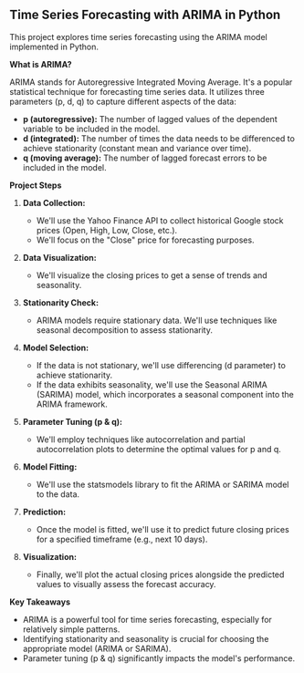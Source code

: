 ## Time Series Forecasting with ARIMA in Python

This project explores time series forecasting using the ARIMA model implemented in Python. 

**What is ARIMA?**

ARIMA stands for Autoregressive Integrated Moving Average. It's a popular statistical technique for forecasting time series data. It utilizes three parameters (p, d, q) to capture different aspects of the data:

* **p (autoregressive):** The number of lagged values of the dependent variable to be included in the model.
* **d (integrated):** The number of times the data needs to be differenced to achieve stationarity (constant mean and variance over time).
* **q (moving average):** The number of lagged forecast errors to be included in the model.

**Project Steps**

1. **Data Collection:**
    * We'll use the Yahoo Finance API to collect historical Google stock prices (Open, High, Low, Close, etc.).
    * We'll focus on the "Close" price for forecasting purposes.

2. **Data Visualization:**
    * We'll visualize the closing prices to get a sense of trends and seasonality.

3. **Stationarity Check:**
    * ARIMA models require stationary data. We'll use techniques like seasonal decomposition to assess stationarity.

4. **Model Selection:**
    * If the data is not stationary, we'll use differencing (d parameter) to achieve stationarity.
    * If the data exhibits seasonality, we'll use the Seasonal ARIMA (SARIMA) model, which incorporates a seasonal component into the ARIMA framework.

5. **Parameter Tuning (p & q):**
    * We'll employ techniques like autocorrelation and partial autocorrelation plots to determine the optimal values for p and q.

6. **Model Fitting:**
    * We'll use the statsmodels library to fit the ARIMA or SARIMA model to the data.

7. **Prediction:**
    * Once the model is fitted, we'll use it to predict future closing prices for a specified timeframe (e.g., next 10 days).

8. **Visualization:**
    * Finally, we'll plot the actual closing prices alongside the predicted values to visually assess the forecast accuracy.

**Key Takeaways**

* ARIMA is a powerful tool for time series forecasting, especially for relatively simple patterns.
* Identifying stationarity and seasonality is crucial for choosing the appropriate model (ARIMA or SARIMA).
* Parameter tuning (p & q) significantly impacts the model's performance.


